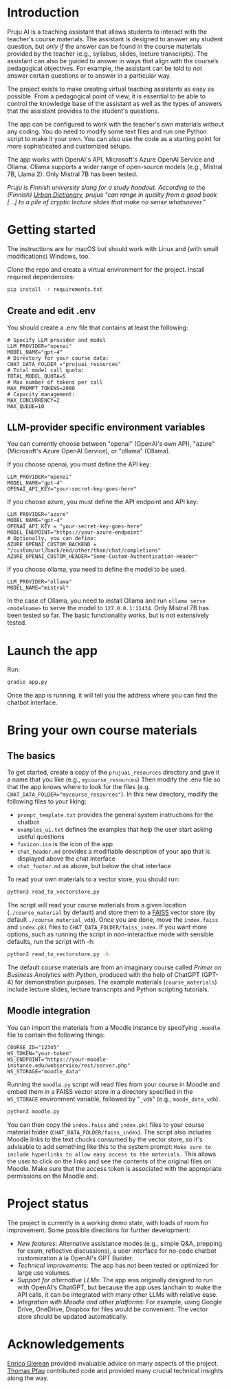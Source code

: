 # Introduction

Pruju AI is a teaching assistant that allows students to interact with the teacher's course materials. The assistant is designed to answer any student question, but _only if_ the answer can be found in the course materials provided by the teacher (e.g., syllabus, slides, lecture transcripts). The assistant can also be guided to answer in ways that align with the course’s pedagogical objectives. For example, the assistant can be told to _not_ answer certain questions or to answer in a particular way.

The project exists to make creating virtual teaching assistants as easy as possible. From a pedagogical point of view, it is essential to be able to control the knowledge base of the assistant as well as the types of answers that the assistant provides to the student's questions.

The app can be configured to work with the teacher's own materials without any coding. You do need to modify some text files and run one Python script to make it your own. You can also use the code as a starting point for more sophisticated and customized setups.

The app works with OpenAI's API, Microsoft's Azure OpenAI Service and Ollama. Ollama supports a wider range of open-source models (e.g., Mistral 7B, Llama 2). Only Mistral 7B has been tested.

_Pruju is Finnish university slang for a study handout. According to the (Finnish) [Urban Dictionary](https://urbaanisanakirja.com/word/pruju/), prujus "can range in quality from a good book [...] to a pile of cryptic lecture slides that make no sense whatsoever."_

# Getting started

The instructions are for macOS but should work with Linux and (with small modifications) Windows, too.

Clone the repo and create a virtual environment for the project. Install required dependencies:

```bash
pip install -r requirements.txt
```

## Create and edit .env

You should create a .env file that contains at least the following:

```
# Specify LLM provider and model
LLM_PROVIDER="openai"
MODEL_NAME="gpt-4"
# Directory for your course data:
CHAT_DATA_FOLDER ="prujuai_resources" 
# Total model call quota:
TOTAL_MODEL_QUOTA=5
# Max number of tokens per call
MAX_PROMPT_TOKENS=2000
# Capacity management:
MAX_CONCURRENCY=2
MAX_QUEUE=10
```

## LLM-provider specific environment variables

You can currently choose between "openai" (OpenAI's own API), "azure" (Microsoft's Azure OpenAI Service), or "ollama" (Ollama).

If you choose openai, you must define the API key:

```
LLM_PROVIDER="openai"
MODEL_NAME="gpt-4"
OPENAI_API_KEY="your-secret-key-goes-here"
```

If you choose azure, you must define the API endpoint and API key:

```
LLM_PROVIDER="azure"
MODEL_NAME="gpt-4"
OPENAI_API_KEY = "your-secret-key-goes-here" 
MODEL_ENDPOINT="https://your-azure-endpoint"
# Optionally, you can define:
AZURE_OPENAI_CUSTOM_BACKEND = "/custom/url/back/end/other/than/chat/completions"
AZURE_OPENAI_CUSTOM_HEADER="Some-Custom-Authentication-Header"
```

If you choose ollama, you need to define the model to be used.

```
LLM_PROVIDER="ollama"
MODEL_NAME="mistral"
```

In the case of Ollama, you need to  install Ollama and run `ollama serve <modelname>` to serve the model to `127.0.0.1:11434`. Only Mistral 7B has been tested so far. The basic functionality works, but is not extensively tested.

# Launch the app

Run:

```bash
gradio app.py
```

Once the app is running, it will tell you the address where you can find the chatbot interface.

# Bring your own course materials

## The basics

To get started, create a copy of the `prujuai_resources` directory and give it a name that you like (e.g., `mycourse_resources`) Then modify the .env file so that the app knows where to look for the files (e.g. `CHAT_DATA_FOLDER="mycourse_resources"`). In this new directory, modify the following files to your liking:

- `prompt_template.txt` provides the general system instructions for the chatbot
- `examples_ui.txt` defines the examples that help the user start asking useful questions
- `favicon.ico` is the icon of the app
- `chat_header.md` provides a modifiable description of your app that is displayed above the chat interface
- `chat_footer.md` as above, but below the chat interface

To read your own materials to a vector store, you should run:

```bash
python3 read_to_vectorstore.py
```

The script will read your course materials from a given location (`./course_material` by default) and store them to a [FAISS](https://python.langchain.com/docs/integrations/vectorstores/faiss) vector store (by default `./course_material_vdb`). Once you are done, move the `index.faiss` and `index.pkl` files to `CHAT_DATA_FOLDER/faiss_index`. If you want more options, such as running the script in non-interactive mode with sensible defaults, run the script with -h:

```bash
python3 read_to_vectorstore.py -h
```

The default course materials are from an imaginary course called _Primer on Business Analytics with Python_, produced with the help of ChatGPT (GPT-4) for demonstration purposes. The example materials (`course_materials`) include lecture slides, lecture transcripts and Python scripting tutorials.

## Moodle integration

You can import the materials from a Moodle instance by specifying `.moodle` file to contain the following things:

```
COURSE_ID="12345"
WS_TOKEN="your-token"
WS_ENDPOINT="https://your-moodle-instance.edu/webservice/rest/server.php"
WS_STORAGE="moodle_data"
```
Running the `moodle.py` script will read files from your course in Moodle and embed them in a FAISS vector store in a directory specified in the `WS_STORAGE` environment variable, followed by "`_vdb`" (e.g., `moode_data_vdb`). 

```bash
python3 moodle.py
```

You can then copy the `index.faiss` and `index.pkl` files to your course material folder (`CHAT_DATA_FOLDER/faiss_index`). The script also includes Moodle links to the text chucks consumed by the vector store, so it's advisable to add something like this to the system prompt: `Make sure to include hyperlinks to allow easy access to the materials.` This allows the user to click on the links and see the contents of the original files on Moodle. Make sure that the access token is associated with the appropriate permissions on the Moodle end. 

# Project status

The project is currently in a working demo state, with loads of room for improvement. Some possible directions for further development: 

- _New features_: Alternative assistance modes (e.g., simple Q&A, prepping for exam, reflective discussions), a user interface for no-code chatbot customization à la OpenAI's GPT Builder.
- _Technical improvements_: The app has not been tested or optimized for large use volumes.
- _Support for alternative LLMs_: The app was originally designed to run with OpenAI's ChatGPT, but because the app uses lanchain to make the API calls, it can be integrated with many other LLMs with relative ease.
- _Integration with Moodle and other platforms_: For example, using Google Drive, OneDrive, Dropbox for files would be convenient. The vector store should be updated automatically. 

# Acknowledgements

[Enrico Glerean](https://github.com/eglerean) provided invaluable advice on many aspects of the project. [Thomas Pfau](https://github.com/tpfau) contributed code and provided many crucial technical insights along the way.